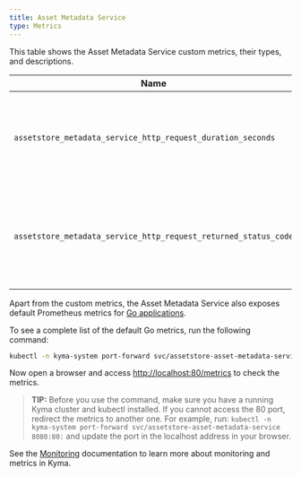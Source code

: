 ```yaml
---
title: Asset Metadata Service
type: Metrics
---
```


This table shows the Asset Metadata Service custom metrics, their types, and descriptions.

| Name | Type | Description |
|------|-------------|------|
| `assetstore_metadata_service_http_request_duration_seconds` | histogram | Specifies a number of HTTP requests the service processes in a given time series. |
| `assetstore_metadata_service_http_request_returned_status_code` | counter | Specifies a number of different HTTP response status codes in a given time series. |

Apart from the custom metrics, the Asset Metadata Service also exposes default Prometheus metrics for [Go applications](https://prometheus.io/docs/guides/go-application/).

To see a complete list of the default Go metrics, run the following command:

```bash
kubectl -n kyma-system port-forward svc/assetstore-asset-metadata-service 80
```

Now open a browser and access [http://localhost:80/metrics](http://localhost:80/metrics) to check the metrics.

> **TIP:** Before you use the command, make sure you have a running Kyma cluster and kubectl installed. If you cannot access the 80 port, redirect the metrics to another one. For example, run: `kubectl -n kyma-system port-forward svc/assetstore-asset-metadata-service 8080:80:` and update the port in the localhost address in your browser.

See the [Monitoring](/components/monitoring) documentation to learn more about monitoring and metrics in Kyma.
